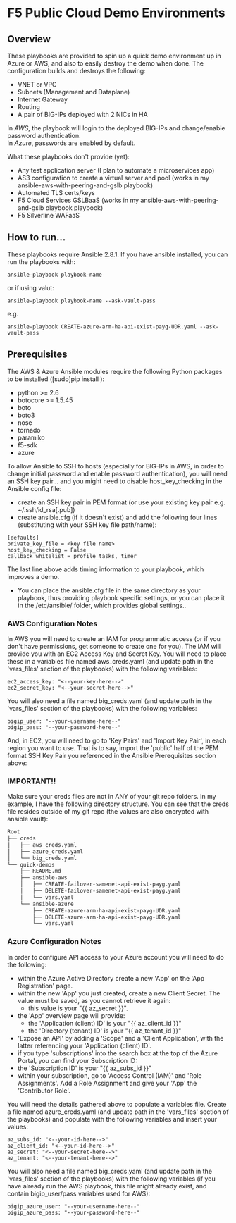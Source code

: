  # F5 Public Cloud Demo Environments
 
 ## Overview

 These playbooks are provided to spin up a quick demo environment up in Azure or AWS, and also to easily destroy the demo when done.  The configuration builds and destroys the following:

 - VNET or VPC
 - Subnets (Management and Dataplane)
 - Internet Gateway
 - Routing
 - A pair of BIG-IPs deployed with 2 NICs in HA 

 In *AWS*, the playbook will login to the deployed BIG-IPs and change/enable password authentication.  
 In *Azure*, passwords are enabled by default.

 What these playbooks don't provide (yet):

 - Any test application server (I plan to automate a microservices app)
 - AS3 configuration to create a virtual server and pool (works in my ansible-aws-with-peering-and-gslb playbook)
 - Automated TLS certs/keys
 - F5 Cloud Services GSLBaaS (works in my ansible-aws-with-peering-and-gslb playbook playbook)
 - F5 Silverline WAFaaS


## How to run...

These playbooks require Ansible 2.8.1.  If you have ansible installed, you can run the playbooks with: 
 
 ```ansible-playbook playbook-name```

 or if using valut:

  ```ansible-playbook playbook-name --ask-vault-pass```

 e.g. 

```ansible-playbook CREATE-azure-arm-ha-api-exist-payg-UDR.yaml --ask-vault-pass```

## Prerequisites


The AWS & Azure Ansible modules require the following Python packages to be installed ([sudo]pip install <package name>):

 - python >= 2.6
 - botocore >= 1.5.45
 - boto
 - boto3
 - nose
 - tornado
 - paramiko
 - f5-sdk
 - azure


To allow Ansible to SSH to hosts (especially for BIG-IPs in AWS, in order to change initial password and enable password authentication), you will need an SSH key pair... and you might need to disable host_key_checking in the Ansible config file:

 - create an SSH key pair in PEM format (or use your existing key pair e.g. ~/.ssh/id_rsa[.pub])
 - create ansible.cfg (if it doesn't exist) and add the following four lines (substituting <key file name> with your SSH key file path/name):

```
[defaults]
private_key_file = <key file name>
host_key_checking = False
callback_whitelist = profile_tasks, timer
```
The last line above adds timing information to your playbook, which improves a demo.

 - You can place the ansible.cfg file in the same directory as your playbook, thus providing playbook specific settings, or you can place it in the /etc/ansible/ folder, which provides global settings..

### AWS Configuration Notes


In AWS you will need to create an IAM for programmatic access (or if you don't have permissions, get someone to create one for you).  The IAM will provide you with an EC2 Access Key and Secret Key.  You will need to place these in a variables file named aws_creds.yaml (and update path in the 'vars_files' section of the playbooks) with the following variables:

```
ec2_access_key: "<--your-key-here-->"
ec2_secret_key: "<--your-secret-here-->"
```

You will also need a file named big_creds.yaml (and update path in the 'vars_files' section of the playbooks) with the following variables:

```
bigip_user: "--your-username-here--"
bigip_pass: "--your-password-here--"
```

And, in EC2, you will need to go to 'Key Pairs' and 'Import Key Pair', in each region you want to use.  That is to say, import the 'public' half of the PEM format SSH Key Pair you referenced in the Ansible Prerequisites section above:


### IMPORTANT!!  
Make sure your creds files are not in ANY of your git repo folders.
In my example, I have the following directory structure.  You can see that the creds file resides outside of my git repo (the values are also encrypted with ansible vault):

```bash
Root
├── creds
│   ├── aws_creds.yaml
│   ├── azure_creds.yaml
│   └── big_creds.yaml
└── quick-demos
    ├── README.md
    ├── ansible-aws
    │   ├── CREATE-failover-samenet-api-exist-payg.yaml
    │   ├── DELETE-failover-samenet-api-exist-payg.yaml
    │   └── vars.yaml
    └── ansible-azure
        ├── CREATE-azure-arm-ha-api-exist-payg-UDR.yaml
        ├── DELETE-azure-arm-ha-api-exist-payg-UDR.yaml
        └── vars.yaml
```


### Azure Configuration Notes

In order to configure API access to your Azure account you will need to do the following:

 - within the Azure Active Directory create a new 'App' on the 'App Registration' page.
 - within the new 'App' you just created, create a new Client Secret.  The value must be saved, as you cannot retrieve it again:  
   - this value is your "{{ az_secret }}".
 - the 'App' overview page will provide:
   - the 'Application (client) ID' is your "{{ az_client_id }}"
   - the 'Directory (tenant) ID' is your "{{ az_tenant_id }}"
 - 'Expose an API' by adding a 'Scope' and a 'Client Application', with the latter referencing your 'Application (client) ID'.
 - if you type 'subscriptions' into the search box at the top of the Azure Portal, you can find your Subscription ID:
  - the 'Subscription ID' is your "{{ az_subs_id }}"
- within your subscription, go to 'Access Control (IAM)' and 'Role Assignments'.  Add a Role Assignment and give your 'App' the 'Contributor Role'. 

You will need the details gathered above to populate a variables file. Create a file named azure_creds.yaml (and update path in the 'vars_files' section of the playbooks) and populate with the following variables and insert your values:

```
az_subs_id: "<--your-id-here-->"
az_client_id: "<--your-id-here-->"
az_secret: "<--your-secret-here-->"
az_tenant: "<--your-tenant-here-->"
```

You will also need a file named big_creds.yaml (and update path in the 'vars_files' section of the playbooks) with the following variables (if you have already run the AWS playbook, this file might already exist, and contain bigip_user/pass variables used for AWS):

```
bigip_azure_user: "--your-username-here--"
bigip_azure_pass: "--your-password-here--"
```